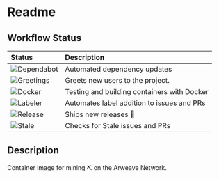 # Readme

## Workflow Status

| Status | Description |
| :----- | :---------- |
| ![Dependabot](https://api.dependabot.com/badges/status?host=github&repo=salt-labs/arweave-miner) | Automated dependency updates |
| ![Greetings](https://github.com/salt-labs/arweave-miner/workflows/Greetings/badge.svg) | Greets new users to the project. |
| ![Docker](https://github.com/salt-labs/arweave-miner/workflows/Docker/badge.svg) | Testing and building containers with Docker |
| ![Labeler](https://github.com/salt-labs/arweave-miner/workflows/Labeler/badge.svg) | Automates label addition to issues and PRs |
| ![Release](https://github.com/salt-labs/arweave-miner/workflows/Release/badge.svg) | Ships new releases :ship: |
| ![Stale](https://github.com/salt-labs/arweave-miner/workflows/Stale/badge.svg) | Checks for Stale issues and PRs  |

## Description

Container image for mining ⛏️ on the Arweave Network.
